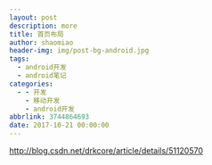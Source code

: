 ```yaml
---
layout: post
description: more
title: 首页布局
author: shaomiao
header-img: img/post-bg-android.jpg
tags:
  - android开发
  - android笔记
categories:
  - - 开发
    - 移动开发
    - android开发
abbrlink: 3744864693
date: 2017-10-21 00:00:00
---
```

http://blog.csdn.net/drkcore/article/details/51120570
